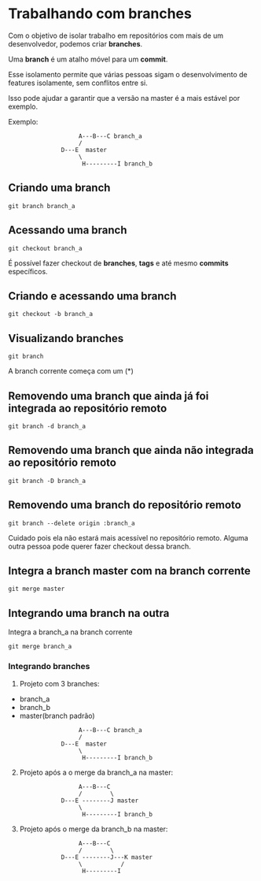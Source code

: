 # Trabalhando com branches

Com o objetivo de isolar trabalho em repositórios com mais de um desenvolvedor, podemos criar **branches**.

Uma **branch** é um atalho móvel para um **commit**.

Esse isolamento permite que várias pessoas sigam o desenvolvimento de features isolamente, sem conflitos entre si.

Isso pode ajudar a garantir que a versão na master é a mais estável por exemplo.

Exemplo:

```
                    A---B---C branch_a
                    /
               D---E  master
                    \                  
                     H---------I branch_b 
```


## Criando uma branch

```shell
git branch branch_a
```
## Acessando uma branch

```shell
git checkout branch_a
```

É possível fazer checkout de **branches**, **tags** e até mesmo **commits** específicos.

## Criando e acessando uma branch

```shell
git checkout -b branch_a
```

## Visualizando branches

```shell
git branch
```

A branch corrente começa com um (*)

## Removendo uma branch que ainda já foi integrada ao repositório remoto

```shell
git branch -d branch_a
```

## Removendo uma branch que ainda não integrada ao repositório remoto

```shell
git branch -D branch_a
```

## Removendo uma branch do repositório remoto

```shell
git branch --delete origin :branch_a
```

Cuidado pois ela não estará mais acessível no repositório remoto. Alguma outra pessoa pode querer fazer checkout dessa branch.

## Integra a branch master com na branch corrente

```shell
git merge master
```

## Integrando uma branch na outra

Integra a branch_a na branch corrente

```shell
git merge branch_a
```

### Integrando branches

1. Projeto com 3 branches:

- branch_a 
- branch_b
- master(branch padrão)

```
                    A---B---C branch_a
                    /
               D---E  master
                    \                  
                     H---------I branch_b 
```

2. Projeto após a o merge da branch_a na master:

```
                    A---B---C 
                    /        \
               D---E --------J master 
                    \                  
                     H---------I branch_b 
```


3. Projeto após o merge da branch_b na master:

```
                    A---B---C 
                    /        \
               D---E --------J---K master
                    \           /                
                     H---------I
```

